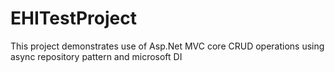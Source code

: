 # EHITestProject
This project demonstrates use of Asp.Net MVC core CRUD operations using async repository pattern and microsoft DI
